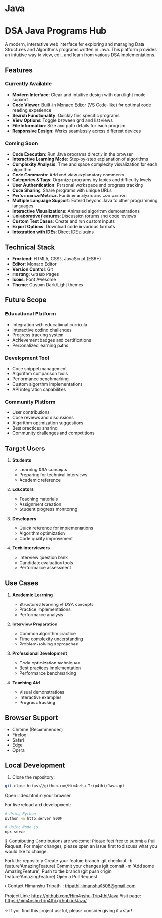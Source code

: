 # Java
# DSA Java Programs Hub

A modern, interactive web interface for exploring and managing Data Structures and Algorithms programs written in Java. This platform provides an intuitive way to view, edit, and learn from various DSA implementations.

##  Features

### Currently Available
- **Modern Interface**: Clean and intuitive design with dark/light mode support
- **Code Viewer**: Built-in Monaco Editor (VS Code-like) for optimal code reading experience
- **Search Functionality**: Quickly find specific programs
- **View Options**: Toggle between grid and list views
- **File Information**: Size and path details for each program
- **Responsive Design**: Works seamlessly across different devices

### Coming Soon 
- **Code Execution**: Run Java programs directly in the browser
- **Interactive Learning Mode**: Step-by-step explanation of algorithms
- **Complexity Analysis**: Time and space complexity visualization for each algorithm
- **Code Comments**: Add and view explanatory comments
- **Categories & Tags**: Organize programs by topics and difficulty levels
- **User Authentication**: Personal workspace and progress tracking
- **Code Sharing**: Share programs with unique URLs
- **Performance Metrics**: Runtime analysis and comparison
- **Multiple Language Support**: Extend beyond Java to other programming languages
- **Interactive Visualizations**: Animated algorithm demonstrations
- **Collaborative Features**: Discussion forums and code reviews
- **Custom Test Cases**: Create and run custom inputs
- **Export Options**: Download code in various formats
- **Integration with IDEs**: Direct IDE plugins

##  Technical Stack

- **Frontend**: HTML5, CSS3, JavaScript (ES6+)
- **Editor**: Monaco Editor
- **Version Control**: Git
- **Hosting**: GitHub Pages
- **Icons**: Font Awesome
- **Theme**: Custom Dark/Light themes

##  Future Scope

### Educational Platform
- Integration with educational curricula
- Interactive coding challenges
- Progress tracking system
- Achievement badges and certifications
- Personalized learning paths

### Development Tool
- Code snippet management
- Algorithm comparison tools
- Performance benchmarking
- Custom algorithm implementations
- API integration capabilities

### Community Platform
- User contributions
- Code reviews and discussions
- Algorithm optimization suggestions
- Best practices sharing
- Community challenges and competitions

##  Target Users

1. **Students**
   - Learning DSA concepts
   - Preparing for technical interviews
   - Academic reference

2. **Educators**
   - Teaching materials
   - Assignment creation
   - Student progress monitoring

3. **Developers**
   - Quick reference for implementations
   - Algorithm optimization
   - Code quality improvement

4. **Tech Interviewers**
   - Interview question bank
   - Candidate evaluation tools
   - Performance assessment

##  Use Cases

1. **Academic Learning**
   - Structured learning of DSA concepts
   - Practice implementations
   - Performance analysis

2. **Interview Preparation**
   - Common algorithm practice
   - Time complexity understanding
   - Problem-solving approaches

3. **Professional Development**
   - Code optimization techniques
   - Best practices implementation
   - Performance benchmarking

4. **Teaching Aid**
   - Visual demonstrations
   - Interactive examples
   - Progress tracking

##  Browser Support

- Chrome (Recommended)
- Firefox
- Safari
- Edge
- Opera

##  Local Development

1. Clone the repository:
```bash
git clone https://github.com/Him4nshu-Trip4thi/Java.git
```
Open index.html in your browser

For live reload and development:
```bash
# Using Python
python -m http.server 8000

# Using Node.js
npx serve
```
🤝 Contributing
Contributions are welcome! Please feel free to submit a Pull Request. For major changes, please open an issue first to discuss what you would like to change.

Fork the repository
Create your feature branch (git checkout -b feature/AmazingFeature)
Commit your changes (git commit -m 'Add some AmazingFeature')
Push to the branch (git push origin feature/AmazingFeature)
Open a Pull Request

📞 Contact
Himanshu Tripathi : tripathi.himanshu0508@gmail.com

Project Link: https://github.com/Him4nshu-Trip4thi/Java
Visit page: https://him4nshu-trip4thi.github.io/Java/

⭐️ If you find this project useful, please consider giving it a star!
